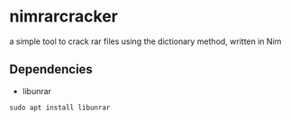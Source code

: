 # nimrarcracker

a simple tool to crack rar files using the dictionary method, written in Nim

## Dependencies

* libunrar 

```
sudo apt install libunrar
```